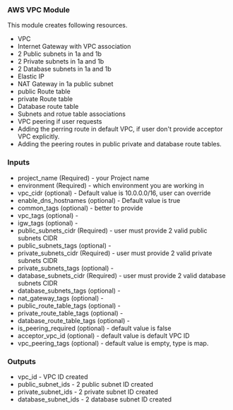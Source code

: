 ### AWS VPC Module

This module creates following resources.
* VPC
* Internet Gateway with VPC association
* 2 Public subnets in 1a and 1b 
* 2 Private subnets in 1a and 1b
* 2 Database subnets in 1a and 1b
* Elastic IP
* NAT Gateway in 1a public subnet
* public Route table
* private Route table
* Database route table
* Subnets and rotue table associations
* VPC peering if user requests
* Adding the perring route in default VPC, if user don't provide acceptor VPC explicitly.
* Adding the peering routes in public private and database route tables.


### Inputs
* project_name (Required) - your Project name
* environment (Required) - which environment you are working in
* vpc_cidr (optional) - Default value is 10.0.0.0/16, user can override
* enable_dns_hostnames (optional) - Default value is true
* common_tags (optional) - better to provide
* vpc_tags (optional) - 
* igw_tags (optional) -
* public_subnets_cidr (Required) - user must provide 2 valid public subnets CIDR
* public_subnets_tags (optional) -
* private_subnets_cidr (Required) - user must provide 2 valid private subnets CIDR
* private_subnets_tags (optional) -
* database_subnets_cidr (Required) - user must provide 2 valid database subnets CIDR
* database_subnets_tags (optional) -
* nat_gateway_tags (optional) - 
* public_route_table_tags (optional) -
* private_route_table_tags (optional) -
* database_route_table_tags (optional) -
* is_peering_required (optional) - default value is false
* acceptor_vpc_id (optional) - default value is default VPC ID
* vpc_peering_tags (optional) - default value is empty, type is map.


### Outputs
* vpc_id - VPC ID created
* public_subnet_ids - 2 public subnet ID created
* private_subnet_ids - 2 private subnet ID created
* database_subnet_ids - 2 database subnet ID created

